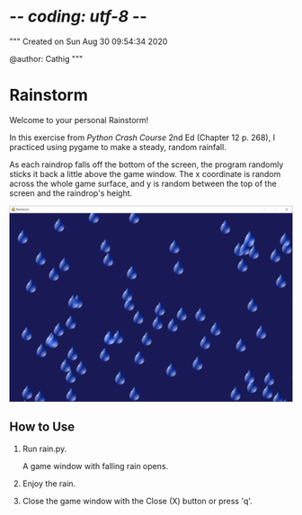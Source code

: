 # -*- coding: utf-8 -*-
"""
Created on Sun Aug 30 09:54:34 2020

@author: Cathig
"""
# Rainstorm
Welcome to your personal Rainstorm!

In this exercise from _Python Crash Course_ 2nd Ed (Chapter 12 p. 268), I practiced using pygame to make a steady, random rainfall.

As each raindrop falls off the bottom of the screen, the program randomly sticks it back a little above the game window. The x coordinate is random across the whole game surface, and y is random between the top of the screen and the raindrop's height.

![sample Rainstorm screen](/images/sampleScreen.png)

## How to Use
1. Run rain.py.

   A game window with falling rain opens.

2. Enjoy the rain.

3. Close the game window with the Close (X) button or press 'q'.